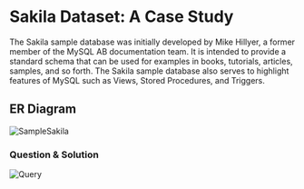# Sakila Dataset: A Case Study
The Sakila sample database was initially developed by Mike Hillyer, a former member of the MySQL AB documentation team. It is intended to provide a standard schema that can be used for examples in books, tutorials, articles, samples, and so forth. The Sakila sample database also serves to highlight features of MySQL such as Views, Stored Procedures, and Triggers.

## ER Diagram
![SampleSakila](https://github.com/neharikajsh/Case_Study_of_Sakila_Database/assets/127747099/87af8b30-7363-43be-8fa8-1ea057fb699e)

### Question & Solution
![Query](https://github.com/neharikajsh/Case_Study_of_Sakila_Database/assets/127747099/c4c68dd9-dba5-4bcf-ac3d-fd4a7dbd5e1d)
